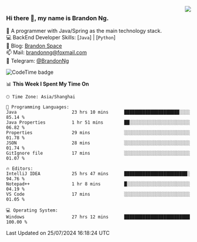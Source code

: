 <img  align="right" src="https://github-readme-stats-brandon0824.vercel.app/api/top-langs/?username=brandon0824&layout=compact">

### Hi there 👋, my name is Brandon Ng.

🌱 A programmer with Java/Spring as the main technology stack.  
💻 BackEnd Developer Skills: [`Java`] | [`Python`]  
📝 Blog: [Brandon Space](https://brandonng.tech)  
📫 Mail: brandonng@foxmail.com  
📰 Telegram: [@BrandonNg](https://t.me/BrandonNg24)  

![CodeTime badge](https://img.shields.io/endpoint?style=flat-square&url=https%3A%2F%2Fapi.codetime.dev%2Fshield%3Fid%3D128%26project%3D%26in%3D604800000)

<!--START_SECTION:waka-->
📊 **This Week I Spent My Time On** 

```text
🕑︎ Time Zone: Asia/Shanghai

💬 Programming Languages: 
Java                     23 hrs 10 mins      █████████████████████░░░░   85.14 % 
Java Properties          1 hr 51 mins        ██░░░░░░░░░░░░░░░░░░░░░░░   06.82 % 
Properties               29 mins             ░░░░░░░░░░░░░░░░░░░░░░░░░   01.78 % 
JSON                     28 mins             ░░░░░░░░░░░░░░░░░░░░░░░░░   01.74 % 
GitIgnore file           17 mins             ░░░░░░░░░░░░░░░░░░░░░░░░░   01.07 % 

🔥 Editors: 
IntelliJ IDEA            25 hrs 47 mins      ████████████████████████░   94.76 % 
Notepad++                1 hr 8 mins         █░░░░░░░░░░░░░░░░░░░░░░░░   04.19 % 
VS Code                  17 mins             ░░░░░░░░░░░░░░░░░░░░░░░░░   01.05 % 

💻 Operating System: 
Windows                  27 hrs 12 mins      █████████████████████████   100.00 % 
```


 Last Updated on 25/07/2024 16:18:24 UTC
<!--END_SECTION:waka-->
